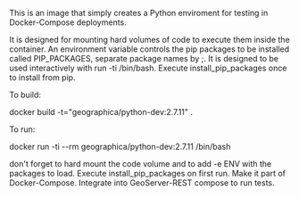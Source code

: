 This is an image that simply creates a Python enviroment for testing in Docker-Compose deployments.

It is designed for mounting hard volumes of code to execute them inside the container. An environment variable controls the pip packages to be installed called PIP_PACKAGES, separate package names by ;. It is designed to be used interactively with run -ti /bin/bash. Execute install_pip_packages once to install from pip.

To build:

docker build -t="geographica/python-dev:2.7.11" .


To run:

docker run -ti --rm geographica/python-dev:2.7.11 /bin/bash


don't forget to hard mount the code volume and to add -e ENV with the packages to load. Execute install_pip_packages on first run. Make it part of Docker-Compose. Integrate into GeoServer-REST compose to run tests.
